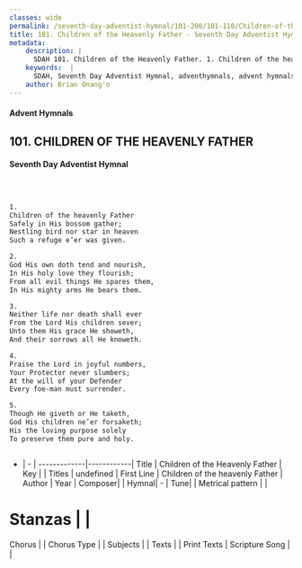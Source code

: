 ```yaml
---
classes: wide
permalink: /seventh-day-adventist-hymnal/101-200/101-110/Children-of-the-Heavenly-Father/
title: 101. Children of the Heavenly Father - Seventh Day Adventist Hymnal
metadata:
    description: |
      SDAH 101. Children of the Heavenly Father. 1. Children of the heavenly Father Safely in His bossom gather; Nestling bird nor star in heaven Such a refuge e’er was given.
    keywords:  |
      SDAH, Seventh Day Adventist Hymnal, adventhymnals, advent hymnals, Children of the Heavenly Father, Children of the heavenly Father 
    author: Brian Onang'o
---
```


#### Advent Hymnals
## 101. CHILDREN OF THE HEAVENLY FATHER
#### Seventh Day Adventist Hymnal

```txt



1.
Children of the heavenly Father
Safely in His bossom gather;
Nestling bird nor star in heaven
Such a refuge e’er was given.

2.
God His own doth tend and nourish,
In His holy love they flourish;
From all evil things He spares them,
In His mighty arms He bears them.

3.
Neither life nor death shall ever
From the Lord His children sever;
Unto them His grace He showeth,
And their sorrows all He knoweth.

4.
Praise the Lord in joyful numbers,
Your Protector never slumbers;
At the will of your Defender
Every foe-man must surrender.

5.
Though He giveth or He taketh,
God His children ne’er forsaketh;
His the loving purpose solely
To preserve them pure and holy.



```

- |   -  |
-------------|------------|
Title | Children of the Heavenly Father |
Key |  |
Titles | undefined |
First Line | Children of the heavenly Father |
Author | 
Year | 
Composer|  |
Hymnal|  - |
Tune|  |
Metrical pattern | |
# Stanzas |  |
Chorus |  |
Chorus Type |  |
Subjects |  |
Texts |  |
Print Texts | 
Scripture Song |  |
  
